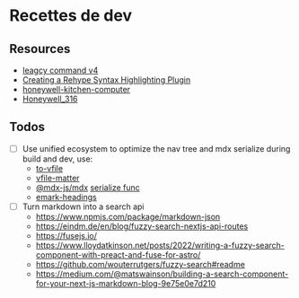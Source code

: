 # Recettes de dev

## Resources

- [leagcy command v4](https://github.com/alexandre-dos-reis/commands-v4)
- [Creating a Rehype Syntax Highlighting Plugin](https://www.timlrx.com/blog/creating-a-rehype-syntax-highlighting-plugin)
- [honeywell-kitchen-computer](https://4.bp.blogspot.com/-QnZPd2Dg9oM/W_BluoMy3DI/AAAAAAADW-Q/zEgHpLOBhDURqo52t0eflopXbxzbnDZawCLcBGAs/s1600/honeywell-kitchen-computer.jpg)
- [Honeywell_316](https://en.wikipedia.org/wiki/Honeywell_316)

## Todos

- [ ] Use unified ecosystem to optimize the nav tree and mdx serialize during build and dev, use:
  - [to-vfile](https://github.com/vfile/to-vfile)
  - [vfile-matter](https://github.com/vfile/vfile-matter#readme)
  - [@mdx-js/mdx](https://github.com/mdx-js/mdx/tree/main/packages/mdx) [serialize func](https://github.com/hashicorp/next-mdx-remote/blob/main/src/serialize.ts)
  - [emark-headings](https://github.com/vcarl/remark-headings)
- [ ] Turn markdown into a search api
  - https://www.npmjs.com/package/markdown-json
  - https://eindm.de/en/blog/fuzzy-search-nextjs-api-routes
  - https://fusejs.io/
  - https://www.lloydatkinson.net/posts/2022/writing-a-fuzzy-search-component-with-preact-and-fuse-for-astro/
  - https://github.com/wouterrutgers/fuzzy-search#readme
  - https://medium.com/@matswainson/building-a-search-component-for-your-next-js-markdown-blog-9e75e0e7d210
